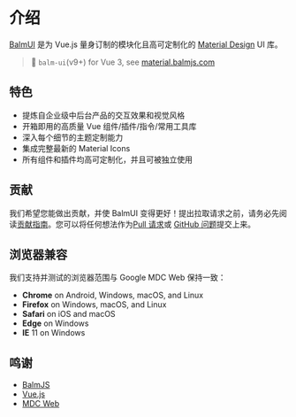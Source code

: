 # 介绍

[BalmUI](https://github.com/balmjs/balm-ui/tree/8.x) 是为 Vue.js 量身订制的模块化且高可定制化的 [Material Design](https://material.io/) UI 库。

> 🎉 `balm-ui`(v9+) for Vue 3, see [material.balmjs.com](https://material.balmjs.com/)

## 特色

- 提炼自企业级中后台产品的交互效果和视觉风格
- 开箱即用的高质量 Vue 组件/插件/指令/常用工具库
- 深入每个细节的主题定制能力
- 集成完整最新的 Material Icons
- 所有组件和插件均高可定制化，并且可被独立使用

## 贡献

我们希望您能做出贡献，并使 BalmUI 变得更好！提出拉取请求之前，请务必先阅读[贡献指南](https://github.com/balmjs/balm-ui/blob/8.x/CONTRIBUTING.md)。您可以将任何想法作为[Pull 请求](https://github.com/balmjs/balm-ui/pulls)或 [GitHub 问题](https://github.com/balmjs/balm-ui/issues)提交上来。

## 浏览器兼容

我们支持并测试的浏览器范围与 Google MDC Web 保持一致：

- **Chrome** on Android, Windows, macOS, and Linux
- **Firefox** on Windows, macOS, and Linux
- **Safari** on iOS and macOS
- **Edge** on Windows
- **IE** 11 on Windows

## 鸣谢

- [BalmJS](https://balm.js.org/)
- [Vue.js](https://vuejs.org/)
- [MDC Web](https://github.com/material-components/material-components-web)
